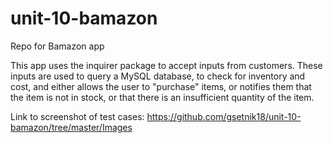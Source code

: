 # unit-10-bamazon
Repo for Bamazon app

This app uses the inquirer package to accept inputs from customers. These inputs are used to query a MySQL database, to check for inventory and cost, and either allows the user to "purchase" items, or notifies them that the item is not in stock, or that there is an insufficient quantity of the item.

Link to screenshot of test cases: https://github.com/gsetnik18/unit-10-bamazon/tree/master/Images